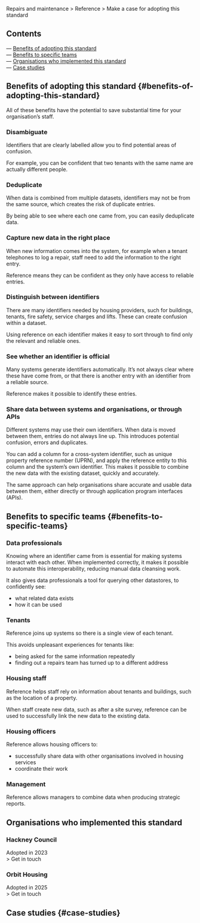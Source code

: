 Repairs and maintenance \> Reference \> Make a case for adopting this standard
## Contents

— [Benefits of adopting this standard](#benefits-of-adopting-this-standard)  
— [Benefits to specific teams](#benefits-to-specific-teams)  
— [Organisations who implemented this standard](#benefits-to-specific-teams)  
— [Case studies](#case-studies)

## Benefits of adopting this standard {#benefits-of-adopting-this-standard}

All of these benefits have the potential to save substantial time for your organisation’s staff.

### Disambiguate

Identifiers that are clearly labelled allow you to find potential areas of confusion. 

For example, you can be confident that two tenants with the same name are actually different people.

### Deduplicate

When data is combined from multiple datasets, identifiers may not be from the same source, which creates the risk of duplicate entries. 

By being able to see where each one came from, you can easily deduplicate data.

### Capture new data in the right place

When new information comes into the system, for example when a tenant telephones to log a repair, staff need to add the information to the right entry. 

Reference means they can be confident as they only have access to reliable entries.

### Distinguish between identifiers 

There are many identifiers needed by housing providers, such for buildings, tenants, fire safety, service charges and lifts. These can create confusion within a dataset.

Using reference on each identifier makes it easy to sort through to find only the relevant and reliable ones.

### See whether an identifier is official

Many systems generate identifiers automatically. It’s not always clear where these have come from, or that there is another entry with an identifier from a reliable source. 

Reference makes it possible to identify these entries.

### Share data between systems and organisations, or through APIs

Different systems may use their own identifiers. When data is moved between them, entries do not always line up. This introduces potential confusion, errors and duplicates. 

You can add a column for a cross-system identifier, such as unique property reference number (UPRN), and apply the reference entity to this column and the system’s own identifier. This makes it possible to combine the new data with the existing dataset, quickly and accurately.

The same approach can help organisations share accurate and usable data between them, either directly or through application program interfaces (APIs).

## Benefits to specific teams {#benefits-to-specific-teams}

### Data professionals

Knowing where an identifier came from is essential for making systems interact with each other. When implemented correctly, it makes it possible to automate this interoperability, reducing manual data cleansing work.

It also gives data professionals a tool for querying other datastores, to confidently see:

* what related data exists  
* how it can be used

### Tenants

Reference joins up systems so there is a single view of each tenant. 

This avoids unpleasant experiences for tenants like:

* being asked for the same information repeatedly   
* finding out a repairs team has turned up to a different address

### Housing staff

Reference helps staff rely on information about tenants and buildings, such as the location of a property.

When staff create new data, such as after a site survey, reference can be used to successfully link the new data to the existing data. 

### Housing officers

Reference allows housing officers to:

* successfully share data with other organisations involved in housing services  
* coordinate their work

### Management

Reference allows managers to combine data when producing strategic reports. 

## Organisations who implemented this standard

### Hackney Council

Adopted in 2023  
\> Get in touch

### Orbit Housing

Adopted in 2025  
\> Get in touch

## Case studies {#case-studies}

